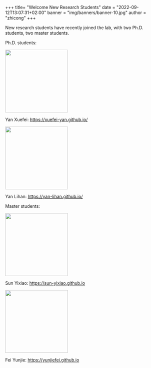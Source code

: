 +++
title= "Welcome New Research Students"
date = "2022-09-12T13:07:31+02:00"
banner = "img/banners/banner-10.jpg"
author = "zhicong"
+++

New research students have recently joined the lab, with two Ph.D. students, two master students.

Ph.D. students: 

<!-- ![wechatimg89-3](https://user-images.githubusercontent.com/13479560/189922485-a432cc8f-49cc-4257-b36c-d04b1c4970d8.jpeg) -->
<img src="https://user-images.githubusercontent.com/13479560/189922485-a432cc8f-49cc-4257-b36c-d04b1c4970d8.jpeg" width="200px">

Yan Xuefei: https://xuefei-yan.github.io/

<!-- ![qq20220913135050-3](https://user-images.githubusercontent.com/13479560/189922492-08c1c644-fa57-42b6-9b10-9bafc64c11b5.jpeg) -->
<img src="https://user-images.githubusercontent.com/13479560/189922492-08c1c644-fa57-42b6-9b10-9bafc64c11b5.jpeg" width="200px">

Yan Lihan: https://yan-lihan.github.io/

Master students:

<!-- ![-1256x1760](https://user-images.githubusercontent.com/13479560/189924702-e4651d80-1998-4ac3-bdf9-dcabf23aa866.jpg) -->
<img src="https://user-images.githubusercontent.com/13479560/189924702-e4651d80-1998-4ac3-bdf9-dcabf23aa866.jpg" width="200px">

Sun Yixiao: https://sun-yixiao.github.io

<!-- ![IMG_2229](https://user-images.githubusercontent.com/13479560/190349040-a843d857-9b64-4a0d-bb5a-c2af666e6771.JPG) -->
<img src="https://user-images.githubusercontent.com/13479560/190349040-a843d857-9b64-4a0d-bb5a-c2af666e6771.JPG" width="200px">

Fei Yunjie: https://yunjiefei.github.io

